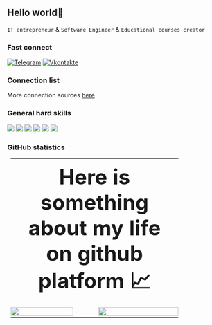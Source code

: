 ## Hello world👋

`IT entrepreneur` & `Software Engineer` & `Educational courses creator`

### Fast connect

[![Telegram](https://img.shields.io/badge/-Telegram-090909?style=for-the-badge&logo=telegram&logoColor=27A0D9)](https://t.me/JUSSIAR)
[![Vkontakte](https://img.shields.io/badge/-Vkontakte-090909?style=for-the-badge&logo=Vk&logoColor=4F7DB3)](https://vk.com/jussiar)

### Connection list 

More connection sources [here](./connection.md)

### General hard skills

![](https://img.shields.io/badge/Code-JavaScript-informational?style=flat&logo=JavaScript&logoColor=white)
![](https://img.shields.io/badge/Code-TypeScript-informational?style=flat&logo=TypeScript&logoColor=white)
![](https://img.shields.io/badge/Code-Python-informational?style=flat&logo=python&logoColor=white)
![](https://img.shields.io/badge/Code-Kotlin-informational?style=flat&logo=kotlin&logoColor=white)
![](https://img.shields.io/badge/DevOps-docker-informational?style=flat&logo=docker&logoColor=white)
![](https://img.shields.io/badge/DevOps-k8s-informational?style=flat&logo=kubernetes&logoColor=white)

### GitHub statistics

<table style="width: 80%; border-radius: 10px" >
<th colspan="2" style="font-size: 48px">
   Here is something about my life on github platform 📈
</th>
<tr>
<td>
    <img
        width="88%"
        src="https://github-readme-stats.vercel.app/api/top-langs/?username=JUSSIAR&count_private=true&langs_count=10&hide=html&layout=compact&hide_title=true&theme=chartreuse-dark"
    >
</td>
<td>
    <img
        width="100%"
        src="https://github-readme-stats.vercel.app/api?username=JUSSIAR&count_private=true&hide=html&show_icons=true&hide_title=true&theme=chartreuse-dark"
    >
</td>
</tr>
</table>
